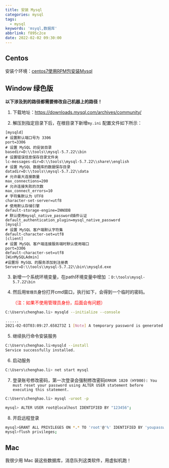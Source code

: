 ```yaml
---
title: 安装 Mysql
categories: mysql
tags:
  - mysql
keywords: 'msyql,数据库'
abbrlink: f895c2ce
date: 2022-02-02 09:30:00
---
```

## Centos

安装个环境：[centos7使用RPM包安装Mysql](https://note.lichenghao.cn/#/TOOL/LINUX/centos7-%E5%AE%89%E8%A3%85Mysql)

## Window 绿色版

**以下涉及到的路径都需要修改自己机器上的路径！**

1. 下载地址：https://downloads.mysql.com/archives/community/

2. 解压到指定目录下后，在根目录下新增`my.ini` 配置文件如下所示：

```properties
[mysqld]
# 设置默认端口号为 3306
port=3306
# 设置 MySQL 的安装目录
basedir=D:\\tools\\mysql-5.7.22\\bin
# 设置错误信息保存目录文件夹
lc-messages-dir=D:\\tools\\mysql-5.7.22\\share\\english
# 设置 MySQL 数据库的数据保存目录
datadir=D:\\tools\\mysql-5.7.22\\data
# 允许最大连接数量
max_connections=200
# 允许连接失败的次数
max_connect_errors=10
# 字符集默认为 UTF8
character-set-server=utf8
# 使用默认存储引擎
default-storage-engine=INNODB
# 默认使用mysql_native_password插件认证
default_authentication_plugin=mysql_native_password
[mysql]
# 设置 MySQL 客户端默认字符集
default-character-set=utf8
[client]
# 设置 MySQL 客户端连接服务端时默认使用端口
port=3306
default-character-set=utf8
[WinMySQLAdmin]
#设置将 MySQL 的服务添加到注册表
Server=D:\\tools\\mysql-5.7.22\\bin\\mysqld.exe
```

3. 新增一个系统环境变量，在path环境变量中增加 ：`D:\tools\mysql-5.7.22\bin`

4. 然后用`管理员`身份打开cmd窗口，执行如下，会得到一个临时的密码。

   <div style='color: red'>（注：如果不使用管理员身份，后面会有问题）</div>

```bash
C:\Users\chenghao.li> mysqld --initialize --console

......
2021-02-03T03:09:27.658273Z 1 [Note] A temporary password is generated for root@localhost: ).bVStm,C3&N
```

5. 继续执行命令安装服务

```bash
C:\Users\chenghao.li>mysqld --install
Service successfully installed.
```

6. 启动服务

```bash
C:\Users\chenghao.li> net start mysql
```

7. 登录账号修改密码，第一次登录会强制修改密码`ERROR 1820 (HY000): You must reset your password using ALTER USER statement before executing this statement.`

```bash
C:\Users\chenghao.li> mysql -uroot -p

mysql> ALTER USER root@localhost IDENTIFIED BY "123456";
```

8. 开启远程登录

```bash
mysql>GRANT ALL PRIVILEGES ON *.* TO 'root'@'%' IDENTIFIED BY 'youpassword' WITH GRANT OPTION;
mysql>flush privileges;
```

## Mac

我很少用 Mac 装这些数据库，消息队列这类软件，用虚拟机跑！
